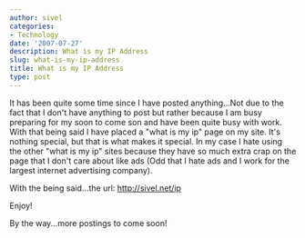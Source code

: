 ```yaml
---
author: sivel
categories:
- Technology
date: '2007-07-27'
description: What is my IP Address
slug: what-is-my-ip-address
title: What is my IP Address
type: post
---
```


It has been quite some time since I have posted anything...Not due to the fact that I don't have anything to post but rather because I am busy preparing for my soon to come son and have been quite busy with work. With that being said I have placed a "what is my ip" page on my site. It's nothing special, but that is what makes it special. In my case I hate using the other "what is my ip" sites because they have so much extra crap on the page that I don't care about like ads (Odd that I hate ads and I work for the largest internet advertising company).

With the being said...the url: <http://sivel.net/ip>

Enjoy!

By the way...more postings to come soon!
